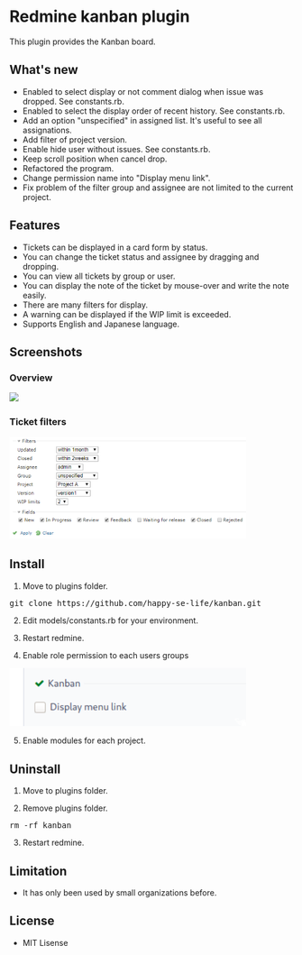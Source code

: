 # Redmine kanban plugin
This plugin provides the Kanban board.

## What's new
* Enabled to select display or not comment dialog when issue was dropped. See constants.rb.
* Enabled to select the display order of recent history. See constants.rb.
* Add an option "unspecified" in assigned list. It's useful to see all assignations.
* Add filter of project version.
* Enable hide user without issues. See constants.rb.
* Keep scroll position when cancel drop.
* Refactored the program.
* Change permission name into "Display menu link".
* Fix problem of the filter group and assignee are not limited to the current project.

## Features
* Tickets can be displayed in a card form by status.
* You can change the ticket status and assignee by dragging and dropping.
* You can view all tickets by group or user.
* You can display the note of the ticket by mouse-over and write the note easily.
* There are many filters for display.
* A warning can be displayed if the WIP limit is exceeded.
* Supports English and Japanese language.

## Screenshots

### Overview
<img src="./assets/images/kanban_board_ss.png" width="960px">

### Ticket filters
<img src="./assets/images/filters_ss.png" width="420px">

## Install

1. Move to plugins folder.
<pre>
git clone https://github.com/happy-se-life/kanban.git
</pre>

2. Edit models/constants.rb for your environment.

3. Restart redmine.

4. Enable role permission to each users groups

<img src="./assets/images/roles_management.png" width="420px">

5. Enable modules for each project.

## Uninstall

1. Move to plugins folder.

2. Remove plugins folder.
<pre>
rm -rf kanban
</pre>

3. Restart redmine.

## Limitation
* It has only been used by small organizations before.

## License
* MIT Lisense
